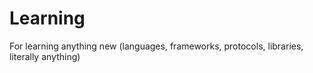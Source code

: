 # Learning

For learning anything new (languages, frameworks, protocols, libraries, literally anything)
